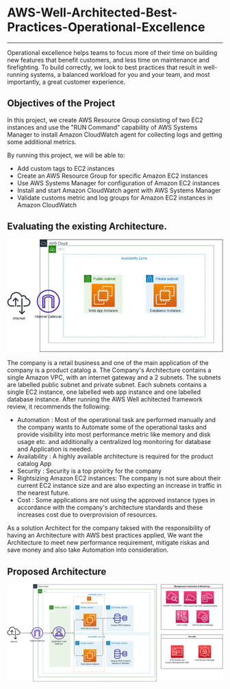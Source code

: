 # AWS-Well-Architected-Best-Practices-Operational-Excellence
---
Operational excellence helps teams to focus more of their time on building new features that benefit customers, and less time on maintenance and firefighting. To build correctly, we look to best practices that result in well-running systems, a balanced workload for you and your team, and most importantly, a great customer experience.

## Objectives of the Project
In this project, we create AWS Resource Group consisting of two EC2 instances and use the "RUN Command" capability of AWS Systems Manager to install Amazon CloudWatch agent for collecting logs and getting some additional metrics.

By running this project, we will be able to:

* Add custom tags to EC2 instances
* Create an AWS Resource Group for specific Amazon EC2 instances
* Use AWS Systems Manager for configuration of Amazon EC2 instances
* Install and start Amazon CloudWatch agent with AWS Systems Manager
* Validate customs metric and log groups for Amazon EC2 instances in Amazon CloudWatch

## Evaluating the existing Architecture.

![](https://github.com/Tolu4realluv/AWS-Well-Architected-Best-Practices-Operational-Excellence/blob/main/starting%20image.png)

The company is a retail business and one of the main application of the company is a product catalog a. The Company's  Architecture contains a single Amazon VPC, with an internet gateway and a 2 subnets. The subnets are labelled public subnet and private subnet. Each subnets contains a single EC2 instance, one labelled web app instance and one labelled database instance.
After running the AWS Well achitected framework review, it recommends the following:

* Automation : Most of the operational task are performed manually and the company wants to Automate some of the operational tasks and provide visibility into most performance metric like memory and disk usage etc. and additionally a centralized log monitoring for database  and Application is needed.
* Availability : A highly available architecture is required for the product catalog App
* Security : Security is a top proirity for the company
* Rightsizing Amazon EC2 instances: The company is not sure about their current EC2 instance size and are also expecting an increase in traffic in the nearest future.
* Cost : Some applications are not using the approved instance types in accordance with the company's architecture standards and these increases cost due to overprovision of resources.

As a solution Architect for the company taksed with the responsibility of having an Architecture with AWS best practices applied, We want the Architecture to meet new performance requirement, mitigate riskas and save money and also take Automation into consideration.

## Proposed Architecture

![](https://github.com/Tolu4realluv/AWS-Well-Architected-Best-Practices-Operational-Excellence/blob/main/Proposed.png)
